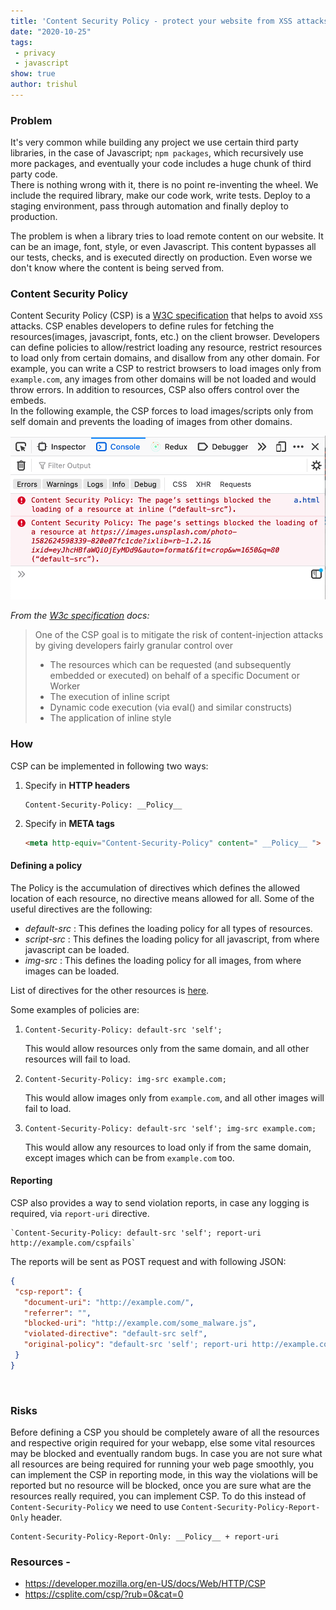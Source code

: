 ```yaml
---
title: 'Content Security Policy - protect your website from XSS attacks'
date: "2020-10-25"
tags:
 - privacy
 - javascript
show: true
author: trishul
---
```

 
### Problem
It's very common while building any project we use certain third party libraries, in the case of Javascript; `npm packages`, which recursively use more packages, and eventually your code includes a huge chunk of third party code.  
There is nothing wrong with it, there is no point re-inventing the wheel. We include the required library, make our code work, write tests. Deploy to a staging environment, pass through automation and finally deploy to production.  

The problem is when a library tries to load remote content on our website. It can be an image, font, style, or even Javascript. This content bypasses all our tests, checks, and is executed directly on production. Even worse we don't know where the content is being served from.

### Content Security Policy 
Content Security Policy (CSP) is a [W3C specification](https://www.w3.org/TR/CSP3/) that helps to avoid `XSS` attacks. CSP enables developers to define rules for fetching the resources(images, javascript, fonts, etc.) on the client browser. Developers can define policies to allow/restrict loading any resource, restrict resources to load only from certain domains, and disallow from any other domain. For example, you can write a CSP to restrict browsers to load images only from `example.com`, any images from other domains will be not loaded and would throw errors. In addition to resources, CSP also offers control over the embeds.  
In the following example, the CSP forces to load images/scripts only from self domain and prevents the loading of images from other domains.

![CSP block](csp1.png)
 
*From the [W3c specification](https://www.w3.org/TR/CSP3/) docs:* 
 > One of the CSP goal is to mitigate the risk of content-injection attacks by giving developers fairly granular control over
>  - The resources which can be requested (and subsequently embedded or executed) on behalf of a specific Document or Worker
>  - The execution of inline script
>  - Dynamic code execution (via eval() and similar constructs)
>  - The application of inline style

 
### How
CSP can be implemented in following two ways:
1. Specify in **HTTP headers** 
   ```TEXT
   Content-Security-Policy: __Policy__
   ```
2. Specify in **META tags** 
   ```HTML
   <meta http-equiv="Content-Security-Policy" content=" __Policy__ ">
   ```
 
#### Defining a policy
The Policy is the accumulation of directives which defines the allowed location of each resource, no directive means allowed for all. Some of the useful directives are the following:
- *default-src* : This defines the loading policy for all types of resources.
- *script-src* : This defines the loading policy for all javascript, from where javascript can be loaded.
- *img-src* : This defines the loading policy for all images, from where images can be loaded. 
 
List of directives for the other resources is [here](https://developers.google.com/web/fundamentals/security/csp#policy_applies_to_a_wide_variety_of_resources).
 
Some examples of policies are:
1. ```
   Content-Security-Policy: default-src 'self';
   ```
   This would allow resources only from the same domain, and all other resources will fail to load.
2. ```
   Content-Security-Policy: img-src example.com;
   ```
   This would allow images only from `example.com`, and all other images will fail to load.
2. ```
   Content-Security-Policy: default-src 'self'; img-src example.com;
   ```
   This would allow any resources to load only if from the same domain, except images which can be from `example.com` too.

#### Reporting
CSP also provides a way to send violation reports, in case any logging is required, via `report-uri` directive. 
```TEXT
`Content-Security-Policy: default-src 'self'; report-uri http://example.com/cspfails` 
```
 
The reports will be sent as POST request and with following JSON: 
```JSON
{
 "csp-report": {
   "document-uri": "http://example.com/",
   "referrer": "",
   "blocked-uri": "http://example.com/some_malware.js",
   "violated-directive": "default-src self",
   "original-policy": "default-src 'self'; report-uri http://example.com/cspfails"
 }
}
```
<br/>

### Risks
Before defining a CSP you should be completely aware of all the resources and respective origin required for your webapp, else some vital resources may be blocked and eventually random bugs. 
In case you are not sure what all resources are being required for running your web page smoothly, you can implement the CSP in reporting mode, in this way the violations will be reported but no resource will be blocked, once you are sure what are the resources really required, you can implement CSP. To do this instead of `Content-Security-Policy` we need to use `Content-Security-Policy-Report-Only` header. 
 
```
Content-Security-Policy-Report-Only: __Policy__ + report-uri
```
 
### Resources -
- https://developer.mozilla.org/en-US/docs/Web/HTTP/CSP
- https://csplite.com/csp/?rub=0&cat=0
